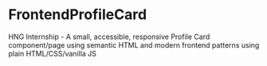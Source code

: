 # FrontendProfileCard
HNG Internship - A small, accessible, responsive Profile Card component/page using semantic HTML and modern frontend patterns using plain HTML/CSS/vanilla JS
